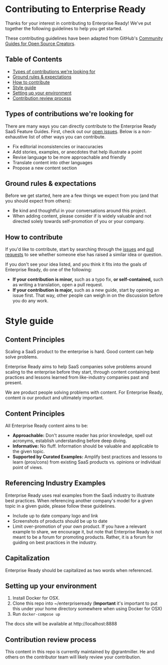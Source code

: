# Contributing to Enterprise Ready 

Thanks for your interest in contributing to Enterprise Ready! We've put together the following guidelines to help you get started.

These contributing guidelines have been adapted from GitHub's [Community Guides for Open Source Creators](https://github.com/github/opensource.guide).
## Table of Contents

- [Types of contributions we're looking for](#types-of-contributions-were-looking-for)
- [Ground rules & expectations](#ground-rules--expectations)
- [How to contribute](#how-to-contribute)
- [Style guide](#style-guide)
- [Setting up your environment](#setting-up-your-environment)
- [Contribution review process](#contribution-review-process)

## Types of contributions we're looking for
There are many ways you can directly contribute to the Enterprise Ready SaaS Feature Guides. First, check out our [open issues](https://github.com/enterpriseready/enterpriseready/issues). Below is a non-exhaustive list of other ways you can contribute.

* Fix editorial inconsistencies or inaccuracies
* Add stories, examples, or anecdotes that help illustrate a point
* Revise language to be more approachable and friendly
* Translate content into other languages
* Propose a new content section 

## Ground rules & expectations

Before we get started, here are a few things we expect from you (and that you should expect from others):

* Be kind and thoughtful in your conversations around this project. 
* When adding content, please consider if is widely valuable and not directed solely towards self-promotion of you or your company. 

## How to contribute

If you'd like to contribute, start by searching through the [issues](https://github.com/enterpriseready/enterpriseready/issues) and [pull requests](https://github.com/enterpriseready/enterpriseready/pulls) to see whether someone else has raised a similar idea or question.

If you don't see your idea listed, and you think it fits into the goals of Enterprise Ready, do one of the following:
* **If your contribution is minor,** such as a typo fix, **or self-contained,** such as writing a translation, open a pull request.
* **If your contribution is major,** such as a new guide, start by opening an issue first. That way, other people can weigh in on the discussion before you do any work.

# Style guide

## Content Principles 

Scaling a SaaS product to the enterprise is hard. Good content can help solve problems. 

Enterprise Ready aims to help SaaS companies solve problems around scaling to the enterprise before they start, through content containing best practices and lessons learned from like-industry companies past and present.

We are product people solving problems with content. For Enterprise Ready, content *is* our product and ultimately important.

## Content Principles
All Enterprise Ready content aims to be:

* **Approachable:** Don't assume reader has prior knowledge, spell out acronyms, establish understanding before deep diving.
* **Informative:** No fluff. Information should be valuable and applicable to the given topic.
* **Supported by Curated Examples:** Amplify best practices and lessons to learn (pros/cons) from existing SaaS products vs. opinions or individual point of views. 

## Referencing Industry Examples 

Enterprise Ready uses real examples from the SaaS industry to illustrate best practices. When referencing another company's model for a given topic in a given guide, please follow these guidelines.

* Include up to date company logo and link 
* Screenshots of products should be up to date
* Limit over-promotion of your own product. If you have a relevant example to share, we encourage it, but note that Enterprise Ready is not meant to be a forum for promoting products. Rather, it is a forum for guiding on best practices in the industry.

## Capitalization 

Enterprise Ready should be capitalized as two words when referenced. 

## Setting up your environment

1. Install Docker for OSX.
1. Clone this repo into ~/enterpriseready (**Important** it's important to put this under your home directory somewhere when using Docker for OSX)
1. Run `docker-compose up`

The docs site will be available at http://localhost:8888

## Contribution review process

This content in this repo is currently maintained by @grantmiller. He and others on the contributor team will likely review your contribution. 
